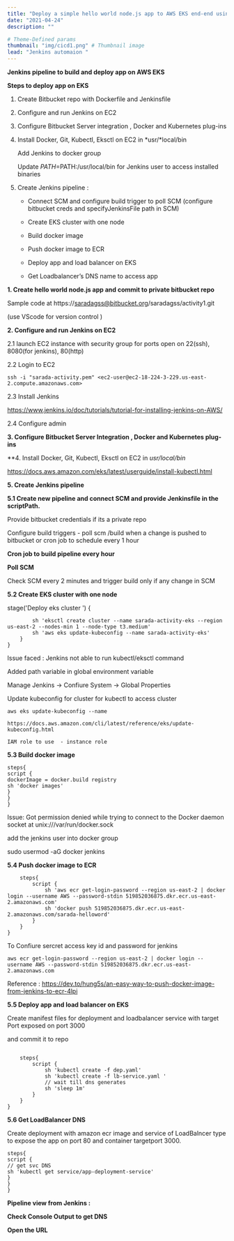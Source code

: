 ```yaml
---
title: "Deploy a simple hello world node.js app to AWS EKS end-end using Jenkins"
date: "2021-04-24"
description: ""

# Theme-Defined params
thumbnail: "img/cicd1.png" # Thumbnail image
lead: "Jenkins automaion "
---
```


﻿**Jenkins pipeline to build and deploy app on AWS EKS**


**Steps to deploy app on EKS**

1. Create Bitbucket repo with Dockerfile and Jenkinsfile

2. Configure and run Jenkins on EC2

3. Configure Bitbucket Server integration , Docker and Kubernetes plug-ins

4. Install Docker, Git, Kubectl, Eksctl on EC2 in *usr/*local/bin

    Add Jenkins to docker group

    Update $PATH=$PATH:/usr/local/bin for Jenkins user to access installed binaries

5. Create Jenkins pipeline :

     *	Connect SCM and configure build trigger to poll SCM (configure bitbucket creds and specifyJenkinsFile path in SCM)   

     * Create EKS cluster with one node

     * Build docker image

     * Push docker image to ECR

     * Deploy app and load balancer on EKS

     * Get Loadbalancer’s DNS name to access app



**1. Create hello world node.js app and commit to private bitbucket repo**



Sample code at https://saradagss@bitbucket.org/saradagss/activity1.git

(use VScode for version control )





**2. Configure and run Jenkins on EC2**

2.1 launch EC2 instance with security group for ports open on  22(ssh), 8080(for jenkins), 80(http)

2.2 Login to EC2

```ssh -i "sarada-activity.pem" <ec2-user@ec2-18-224-3-229.us-east-2.compute.amazonaws.com>```



2.3 Install Jenkins

https://www.jenkins.io/doc/tutorials/tutorial-for-installing-jenkins-on-AWS/

2.4 Configure admin



**3. Configure Bitbucket Server Integration , Docker and Kubernetes plug-ins**














**4. Install Docker, Git, Kubectl, Eksctl on EC2 in *usr/*local/bin**

<https://docs.aws.amazon.com/eks/latest/userguide/install-kubectl.html>



**5. Create Jenkins pipeline**

**5.1 Create new pipeline and connect SCM and provide Jenkinsfile in the scriptPath.**

Provide bitbucket credentials if its a private repo





Configure build triggers - poll scm /build when a change is pushed to bitbucket or cron job to schedule every 1 hour



**Cron job to build pipeline every hour**







**Poll SCM**



Check SCM every 2 minutes and trigger build only if any change in SCM





**5.2 Create EKS cluster with one node**

stage('Deploy eks cluster ') {
```steps {
        sh 'eksctl create cluster --name sarada-activity-eks --region us-east-2 --nodes-min 1 --node-type t3.medium'
        sh 'aws eks update-kubeconfig --name sarada-activity-eks'
    }
}
```

Issue faced : Jenkins not able to run kubectl/eksctl command

Added path variable in global environment variable

Manage Jenkins → Confiure System → Global Properties









Update kubeconfig for cluster for kubectl to access cluster

  ```aws eks update-kubeconfig --name```

  ```https://docs.aws.amazon.com/cli/latest/reference/eks/update-kubeconfig.html```

  ```IAM role to use  - instance role```

**5.3 Build docker image**

```stage('Building image') {
steps{
script {
dockerImage = docker.build registry
sh 'docker images'
}
}
}
```

Issue: Got permission denied while trying to connect to the Docker daemon socket at unix:///var/run/docker.sock


add the jenkins user into docker group

sudo usermod -aG docker jenkins

**5.4 Push docker image to ECR**

```stage('Pushing to ECR') {
    steps{
        script {
            sh 'aws ecr get-login-password --region us-east-2 | docker login --username AWS --password-stdin 519852036875.dkr.ecr.us-east-2.amazonaws.com'
            sh 'docker push 519852036875.dkr.ecr.us-east-2.amazonaws.com/sarada-helloword'
        }
    }
}
```

To Confiure sercret access key id and password for jenkins

```aws ecr get-login-password --region us-east-2 | docker login --username AWS --password-stdin 519852036875.dkr.ecr.us-east-2.amazonaws.com```

Reference : https://dev.to/hung5s/an-easy-way-to-push-docker-image-from-jenkins-to-ecr-4lpi

**5.5 Deploy app and load balancer on EKS**

Create manifest files for deployment and loadbalancer service with target Port exposed on port 3000

and commit it to repo

```stage('deploy app on eks with loadbalancer') {

    steps{
        script {
            sh 'kubectl create -f dep.yaml'
            sh 'kubectl create -f lb-service.yaml '
            // wait till dns generates
            sh 'sleep 1m'
        }
    }
}
```


**5.6 Get LoadBalancer DNS**

Create deployment with amazon ecr image and service of LoadBalncer type to expose the app on port 80 and container targetport 3000.

```stage('Get service DNS name') {
steps{
script {
// get svc DNS
sh 'kubectl get service/app-deployment-service'
}
}
}
```

**Pipeline view from Jenkins :**





**Check Console Output to get DNS**



**Open the URL**

